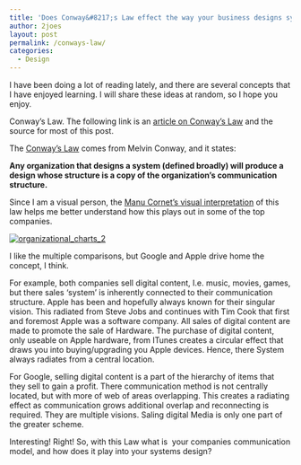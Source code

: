 ```yaml
---
title: 'Does Conway&#8217;s Law effect the way your business designs systems?'
author: 2joes
layout: post
permalink: /conways-law/
categories:
  - Design
---
```

I have been doing a lot of reading lately, and there are several concepts that I have enjoyed learning. I will share these ideas at random, so I hope you enjoy.

Conway’s Law. The following link is an [article on Conway’s Law][1] and the source for most of this post.

The [Conway’s Law][2] comes from Melvin Conway, and it states:

**Any organization that designs a system (defined broadly) will produce a design whose structure is a copy of the organization&#8217;s communication structure.**

Since I am a visual person, the [Manu Cornet’s visual interpretation][3] of this law helps me better understand how this plays out in some of the top companies.

[<img class="  wp-image-536 aligncenter" src="http://i2.wp.com/josephephillips.com/wp-content/uploads/2015/05/organizational_charts_2.png?resize=433%2C421" alt="organizational_charts_2" data-recalc-dims="1" />][4]

I like the multiple comparisons, but Google and Apple drive home the concept, I think.

For example, both companies sell digital content, I.e. music, movies, games, but there sales ‘system’ is inherently connected to their communication structure. Apple has been and hopefully always known for their singular vision. This radiated from Steve Jobs and continues with Tim Cook that first and foremost Apple was a software company. All sales of digital content are made to promote the sale of Hardware. The purchase of digital content, only useable on Apple hardware, from ITunes creates a circular effect that draws you into buying/upgrading you Apple devices. Hence, there System always radiates from a central location.

For Google, selling digital content is a part of the hierarchy of items that they sell to gain a profit. There communication method is not centrally located, but with more of web of areas overlapping. This creates a radiating effect as communication grows additional overlap and reconnecting is required. They are multiple visions. Saling digital Media is only one part of the greater scheme.

Interesting! Right! So, with this Law what is  your companies communication model, and how does it play into your systems design?

 [1]: http://haacked.com/archive/2013/05/13/applying-conways-law.aspx
 [2]: http://www.melconway.com/Home/Conways_Law.html
 [3]: http://www.bonkersworld.net/organizational-charts/
 [4]: http://i2.wp.com/josephephillips.com/wp-content/uploads/2015/05/organizational_charts_2.png